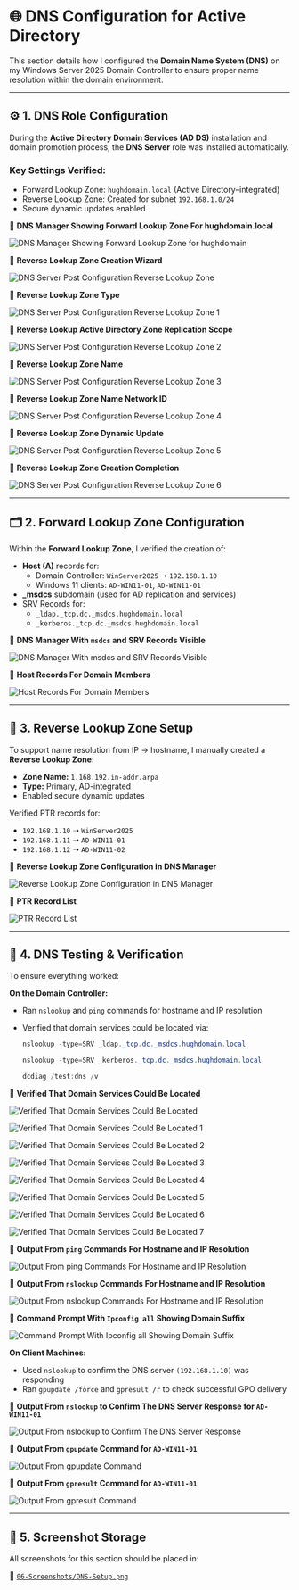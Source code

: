 # 🌐 DNS Configuration for Active Directory

This section details how I configured the **Domain Name System (DNS)** on my Windows Server 2025 Domain Controller to ensure proper name resolution within the domain environment.

---

## ⚙️ 1. DNS Role Configuration

During the **Active Directory Domain Services (AD DS)** installation and domain promotion process, the **DNS Server** role was installed automatically.

### Key Settings Verified:
- Forward Lookup Zone: `hughdomain.local` (Active Directory–integrated)
- Reverse Lookup Zone: Created for subnet `192.168.1.0/24`
- Secure dynamic updates enabled

📸 **DNS Manager Showing Forward Lookup Zone For hughdomain.local**

![DNS Manager Showing Forward Lookup Zone for hughdomain](https://github.com/user-attachments/assets/c51b04af-24b8-40e5-858e-547e8d207033)

📸 **Reverse Lookup Zone Creation Wizard**

![DNS Server Post Configuration Reverse Lookup Zone](https://github.com/user-attachments/assets/47b146b5-d91c-49fc-808b-5db77e1cebdd)

📸 **Reverse Lookup Zone Type**

![DNS Server Post Configuration Reverse Lookup Zone 1](https://github.com/user-attachments/assets/33d2b8c2-1019-4d14-a9ee-71ab7b944eb6)

📸 **Reverse Lookup Active Directory Zone Replication Scope**

![DNS Server Post Configuration Reverse Lookup Zone 2](https://github.com/user-attachments/assets/8d0b09be-9131-4e15-9638-57de4f7b82ec)

📸 **Reverse Lookup Zone Name**

![DNS Server Post Configuration Reverse Lookup Zone 3](https://github.com/user-attachments/assets/4a434024-55ad-47fe-8255-75e79886c909)

📸 **Reverse Lookup Zone Name Network ID**

![DNS Server Post Configuration Reverse Lookup Zone 4](https://github.com/user-attachments/assets/739c273c-da4c-4742-965f-8112b255bd39)

📸 **Reverse Lookup Zone Dynamic Update**

![DNS Server Post Configuration Reverse Lookup Zone 5](https://github.com/user-attachments/assets/9ab771db-aad5-42fb-b2c7-ceea4b9dfabd)

📸 **Reverse Lookup Zone Creation Completion**

![DNS Server Post Configuration Reverse Lookup Zone 6](https://github.com/user-attachments/assets/7c70f166-c141-43f1-bccd-a98811c75f8b)

---

## 🗂️ 2. Forward Lookup Zone Configuration

Within the **Forward Lookup Zone**, I verified the creation of:

- **Host (A)** records for:
  - Domain Controller: `WinServer2025` ➝ `192.168.1.10`
  - Windows 11 clients: `AD-WIN11-01`, `AD-WIN11-01`
- **_msdcs** subdomain (used for AD replication and services)
- SRV Records for:
  - `_ldap._tcp.dc._msdcs.hughdomain.local`
  - `_kerberos._tcp.dc._msdcs.hughdomain.local`

📸 **DNS Manager With `msdcs` and SRV Records Visible**

![DNS Manager With msdcs and SRV Records Visible](https://github.com/user-attachments/assets/6fe3186d-56b2-44b1-987e-d332d97b837c)

📸 **Host Records For Domain Members**

![Host Records For Domain Members](https://github.com/user-attachments/assets/447427b9-9aa0-43a7-8486-6d473fc4fced)

---

## 🔄 3. Reverse Lookup Zone Setup

To support name resolution from IP → hostname, I manually created a **Reverse Lookup Zone**:

- **Zone Name:** `1.168.192.in-addr.arpa`
- **Type:** Primary, AD-integrated
- Enabled secure dynamic updates

Verified PTR records for:
- `192.168.1.10` ➝ `WinServer2025`
- `192.168.1.11` ➝ `AD-WIN11-01`
- `192.168.1.12` ➝ `AD-WIN11-02`

📸 **Reverse Lookup Zone Configuration in DNS Manager**

![Reverse Lookup Zone Configuration in DNS Manager](https://github.com/user-attachments/assets/03a2ff6e-c85f-4947-8917-9263d655d7be)

📸 **PTR Record List**

![PTR Record List](https://github.com/user-attachments/assets/84c3653f-b565-4bc8-a490-c8c1b58803ca)

---

## 🧪 4. DNS Testing & Verification

To ensure everything worked:

**On the Domain Controller:**
- Ran `nslookup` and `ping` commands for hostname and IP resolution  
- Verified that domain services could be located via:

  ```powershell
  nslookup -type=SRV _ldap._tcp.dc._msdcs.hughdomain.local
  ```

    ```powershell
  nslookup -type=SRV _kerberos._tcp.dc._msdcs.hughdomain.local
  ```

    ```powershell
  dcdiag /test:dns /v
  ```
  
📸 **Verified That Domain Services Could Be Located**

![Verified That Domain Services Could Be Located](https://github.com/user-attachments/assets/506cd97a-d99f-4ea0-ba4d-24cba15e9648)

![Verified That Domain Services Could Be Located 1](https://github.com/user-attachments/assets/659148cc-76cd-4a77-b737-22ca71919597)

![Verified That Domain Services Could Be Located 2](https://github.com/user-attachments/assets/425b6d39-320b-4b11-888f-e2e2365293b0)

![Verified That Domain Services Could Be Located 3](https://github.com/user-attachments/assets/f444c25d-ae39-4eaf-9e4e-41927f676dfa)

![Verified That Domain Services Could Be Located 4](https://github.com/user-attachments/assets/5de037cc-6309-499c-b73d-7bd1da8174ab)

![Verified That Domain Services Could Be Located 5](https://github.com/user-attachments/assets/afb0ae54-6ea4-43c2-be2e-ef03103f72f1)

![Verified That Domain Services Could Be Located 6](https://github.com/user-attachments/assets/1ae65ced-5272-4787-a8a1-93622fbecc52)

![Verified That Domain Services Could Be Located 7](https://github.com/user-attachments/assets/75154b70-67ea-41ce-88f7-c2b65c157d20)

📸 **Output From `ping` Commands For Hostname and IP Resolution**

![Output From ping Commands For Hostname and IP Resolution](https://github.com/user-attachments/assets/50a58e4a-5119-4ca6-bf5e-4155da8388c5)

📸 **Output From `nslookup` Commands For Hostname and IP Resolution**

![Output From nslookup Commands For Hostname and IP Resolution](https://github.com/user-attachments/assets/89ca04a7-5e98-40fa-af84-e1c062163573)

📸 **Command Prompt With `Ipconfig all` Showing Domain Suffix**

![Command Prompt With Ipconfig all Showing Domain Suffix](https://github.com/user-attachments/assets/7a8c2ef9-ddd0-42c7-9c3a-6cf824031e78)

**On Client Machines:**
- Used `nslookup` to confirm the DNS server `(192.168.1.10)` was responding
- Ran `gpupdate /force` and `gpresult /r` to check successful GPO delivery

📸 **Output From `nslookup` to Confirm The DNS Server Response for `AD-WIN11-01`**

![Output From `nslookup` to Confirm The DNS Server Response](https://github.com/user-attachments/assets/b2077a0c-d7a0-41fb-b93e-ce29116e3017)

📸 **Output From `gpupdate` Command for `AD-WIN11-01`**

![Output From `gpupdate` Command](https://github.com/user-attachments/assets/284e084a-7b85-455d-abbf-9117d30b444f)

📸 **Output From `gpresult` Command for `AD-WIN11-01`**

![Output From `gpresult` Command](https://github.com/user-attachments/assets/310ebd8a-498f-4426-bd5a-96ef72c4823c)

---

## 📁 5. Screenshot Storage

All screenshots for this section should be placed in:

  📂 [`06-Screenshots/DNS-Setup.png`](https://github.com/Hugh-Kumbi/Hugh-Kumbi-Active-Directory-Lab/blob/main/06-Screenshots/V.%20DNS-Setup/README.md)

